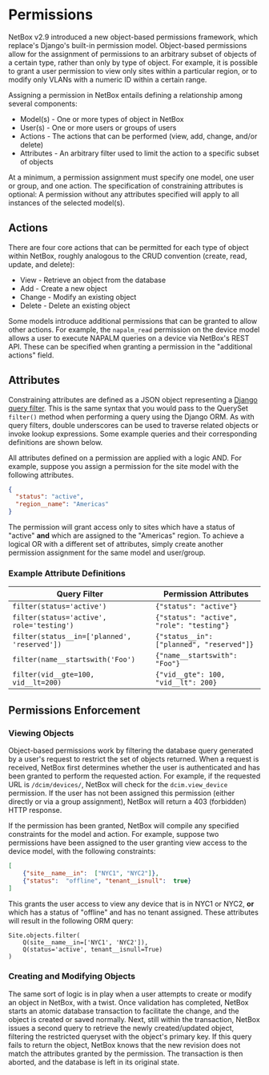 # Permissions

NetBox v2.9 introduced a new object-based permissions framework, which replace's Django's built-in permission model. Object-based permissions allow for the assignment of permissions to an arbitrary subset of objects of a certain type, rather than only by type of object. For example, it is possible to grant a user permission to view only sites within a particular region, or to modify only VLANs with a numeric ID within a certain range.

Assigning a permission in NetBox entails defining a relationship among several components:

* Model(s) - One or more types of object in NetBox
* User(s) - One or more users or groups of users
* Actions - The actions that can be performed (view, add, change, and/or delete)
* Attributes - An arbitrary filter used to limit the action to a specific subset of objects

At a minimum, a permission assignment must specify one model, one user or group, and one action. The specification of constraining attributes is optional: A permission without any attributes specified will apply to all instances of the selected model(s).

## Actions

There are four core actions that can be permitted for each type of object within NetBox, roughly analogous to the CRUD convention (create, read, update, and delete):

* View - Retrieve an object from the database
* Add - Create a new object
* Change - Modify an existing object
* Delete - Delete an existing object

Some models introduce additional permissions that can be granted to allow other actions. For example, the `napalm_read` permission on the device model allows a user to execute NAPALM queries on a device via NetBox's REST API. These can be specified when granting a permission in the "additional actions" field.

## Attributes

Constraining attributes are defined as a JSON object representing a [Django query filter](https://docs.djangoproject.com/en/stable/ref/models/querysets/#field-lookups). This is the same syntax that you would pass to the QuerySet `filter()` method when performing a query using the Django ORM. As with query filters, double underscores can be used to traverse related objects or invoke lookup expressions. Some example queries and their corresponding definitions are shown below.

All attributes defined on a permission are applied with a logic AND. For example, suppose you assign a permission for the site model with the following attributes.

```json
{
  "status": "active",
  "region__name": "Americas"
}
```

The permission will grant access only to sites which have a status of "active" **and** which are assigned to the "Americas" region. To achieve a logical OR with a different set of attributes, simply create another permission assignment for the same model and user/group. 

### Example Attribute Definitions

| Query Filter | Permission Attributes |
| ------------ | --------------------- |
| `filter(status='active')` | `{"status": "active"}` |
| `filter(status='active', role='testing')` | `{"status": "active", "role": "testing"}` |
| `filter(status__in=['planned', 'reserved'])` | `{"status__in": ["planned", "reserved"]}` |
| `filter(name__startswith('Foo')` | `{"name__startswith": "Foo"}` |
| `filter(vid__gte=100, vid__lt=200)` | `{"vid__gte": 100, "vid__lt": 200}` |

## Permissions Enforcement

### Viewing Objects

Object-based permissions work by filtering the database query generated by a user's request to restrict the set of objects returned. When a request is received, NetBox first determines whether the user is authenticated and has been granted to perform the requested action. For example, if the requested URL is `/dcim/devices/`, NetBox will check for the `dcim.view_device` permission. If the user has not been assigned this permission (either directly or via a group assignment), NetBox will return a 403 (forbidden) HTTP response.

If the permission has been granted, NetBox will compile any specified constraints for the model and action. For example, suppose two permissions have been assigned to the user granting view access to the device model, with the following constraints:

```json
[
    {"site__name__in":  ["NYC1", "NYC2"]},
    {"status":  "offline", "tenant__isnull":  true}
]
```

This grants the user access to view any device that is in NYC1 or NYC2, **or** which has a status of "offline" and has no tenant assigned. These attributes will result in the following ORM query:

```no-highlight
Site.objects.filter(
    Q(site__name__in=['NYC1', 'NYC2']),
    Q(status='active', tenant__isnull=True)
)
```

### Creating and Modifying Objects

The same sort of logic is in play when a user attempts to create or modify an object in NetBox, with a twist. Once validation has completed, NetBox starts an atomic database transaction to facilitate the change, and the object is created or saved normally. Next, still within the transaction, NetBox issues a second query to retrieve the newly created/updated object, filtering the restricted queryset with the object's primary key. If this query fails to return the object, NetBox knows that the new revision does not match the attributes granted by the permission. The transaction is then aborted, and the database is left in its original state.
